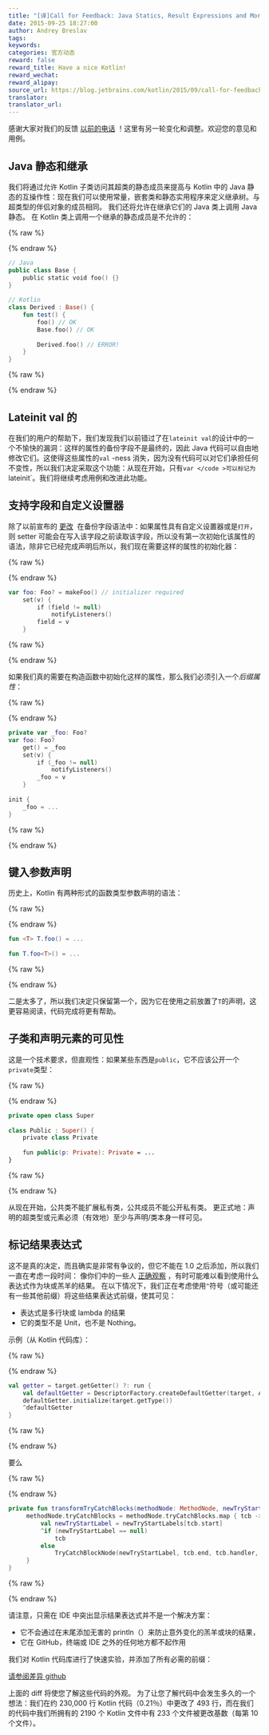 ```yaml
---
title: "[译]Call for Feedback: Java Statics, Result Expressions and More"
date: 2015-09-25 18:27:00
author: Andrey Breslav
tags:
keywords:
categories: 官方动态
reward: false
reward_title: Have a nice Kotlin!
reward_wechat:
reward_alipay:
source_url: https://blog.jetbrains.com/kotlin/2015/09/call-for-feedback-java-statics-result-expressions-and-more/
translator:
translator_url:
---
```


感谢大家对我们的反馈 [以前的电话](http://blog.jetbrains.com/kotlin/2015/09/call-for-feedback-upcoming-changes-in-kotlin/) ！这里有另一轮变化和调整。欢迎您的意见和用例。<span id =“more-2707”> </span>
## Java 静态和继承

我们将通过允许 Kotlin 子类访问其超类的静态成员来提高与 Kotlin 中的 Java 静态的互操作性：现在我们可以使用常量，嵌套类和静态实用程序来定义继承树。与超类型的伴侣对象的成员相同。
我们还将允许在继承它们的 Java 类上调用 Java 静态。
在 Kotlin 类上调用一个继承的静态成员是不允许的：

{% raw %}
<p></p>
{% endraw %}

```kotlin
// Java
public class Base {
    public static void foo() {}
}
 
// Kotlin
class Derived : Base() {
    fun test() {
        foo() // OK
        Base.foo() // OK
 
        Derived.foo() // ERROR!
    }
}
```

{% raw %}
<p></p>
{% endraw %}

## Lateinit val 的

在我们的用户的帮助下，我们发现我们以前错过了在`lateinit val`的设计中的一个不愉快的漏洞：这样的属性的备份字段不是最终的，因此 Java 代码可以自由地修改它们。这使得这些属性的`val` -ness 消失，因为没有代码可以对它们承担任何不变性，所以我们决定采取这个功能：从现在开始，只有`var </code >可以标记为`lateinit`。我们将继续考虑用例和改进此功能。
## 支持字段和自定义设置器

除了以前宣布的 [更改]()  在备份字段语法中：如果属性具有自定义设置器或是`打开`，则 setter 可能会在写入该字段之前读取该字段，所以没有第一次初始化该属性的语法，除非它已经完成声明后所以，我们现在需要这样的属性的初始化器：

{% raw %}
<p></p>
{% endraw %}

```kotlin
var foo: Foo? = makeFoo() // initializer required
    set(v) {
        if (field != null)
            notifyListeners()
        field = v
    }
```

{% raw %}
<p></p>
{% endraw %}

如果我们真的需要在构造函数中初始化这样的属性，那么我们必须引入一个*后缀属性*：

{% raw %}
<p></p>
{% endraw %}

```kotlin
private var _foo: Foo?
var foo: Foo?
    get() = _foo
    set(v) {
        if (_foo != null)
            notifyListeners()
        _foo = v
    }
 
init {
    _foo = ...
}
```

{% raw %}
<p></p>
{% endraw %}

## 键入参数声明

历史上，Kotlin 有两种形式的函数类型参数声明的语法：

{% raw %}
<p></p>
{% endraw %}

```kotlin
fun <T> T.foo() = ...
 
fun T.foo<T>() = ...
```

{% raw %}
<p></p>
{% endraw %}

二是太多了，所以我们决定只保留第一个，因为它在使用之前放置了`T`的声明，这更容易阅读，代码完成将更有帮助。
## 子类和声明元素的可见性

这是一个技术要求，但直观性：如果某些东西是`public`，它不应该公开一个`private`类型：

{% raw %}
<p></p>
{% endraw %}

```kotlin
private open class Super
 
class Public : Super() {
    private class Private
 
    fun public(p: Private): Private = ...
}
```

{% raw %}
<p></p>
{% endraw %}

从现在开始，公共类不能扩展私有类，公共成员不能公开私有类。
更正式地：声明的超类型或元素必须（有效地）至少与声明/类本身一样可见。
## 标记结果表达式

这不是真的决定，而且确实是非常有争议的，但它不能在 1.0 之后添加，所以我们一直在考虑一段时间：
像你们中的一些人 [正确观察](https://youtrack.jetbrains.com/issue/KT-8695) ，有时可能难以看到使用什么表达式作为块或羔羊的结果。
在以下情况下，我们正在考虑使用`^`符号（或可能还有一些其他前缀）将这些结果表达式前缀，使其可见：

* 表达式是多行块或 lambda 的结果
* 它的类型不是 Unit，也不是 Nothing。

示例（从 Kotlin 代码库）：

{% raw %}
<p></p>
{% endraw %}

```kotlin
val getter = target.getGetter() ?: run {
    val defaultGetter = DescriptorFactory.createDefaultGetter(target, Annotations.EMPTY)
    defaultGetter.initialize(target.getType())
    ^defaultGetter
}
```

{% raw %}
<p></p>
{% endraw %}

要么

{% raw %}
<p></p>
{% endraw %}

```kotlin
private fun transformTryCatchBlocks(methodNode: MethodNode, newTryStartLabels: HashMap<LabelNode, LabelNode>) {
     methodNode.tryCatchBlocks = methodNode.tryCatchBlocks.map { tcb ->
         val newTryStartLabel = newTryStartLabels[tcb.start]
         ^if (newTryStartLabel == null)
             tcb
         else
             TryCatchBlockNode(newTryStartLabel, tcb.end, tcb.handler, tcb.type)
     }
}
```

{% raw %}
<p></p>
{% endraw %}

请注意，只需在 IDE 中突出显示结果表达式并不是一个解决方案：

* 它不会通过在末尾添加无害的 println（）来防止意外变化的羔羊或块的结果，
* 它在 GitHub，终端或 IDE 之外的任何地方都不起作用

我们对 Kotlin 代码库进行了快速实验，并添加了所有必需的前缀：
<p>
<a href="https://github.com/JetBrains/kotlin/compare/hats">请参阅差异 github </a>
</p>
上面的 diff 将使您了解这些代码的外观。
为了让您了解代码中会发生多久的一个想法：我们在约 230,000 行 Kotlin 代码（0.21％）中更改了 493 行，而在我们的代码中我们所拥有的 2190 个 Kotlin 文件中有 233 个文件被更改基数（每第 10 个文件）。
